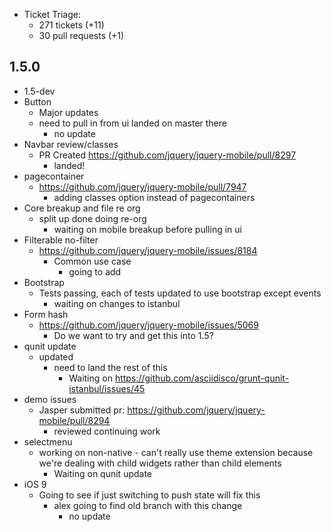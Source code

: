 * Ticket Triage:
  * 271 tickets (+11)
  * 30 pull requests (+1)

## 1.5.0
  * 1.5-dev
  * Button
    * Major updates
    * need to pull in from ui landed on master there
      * no update
  * Navbar review/classes
    * PR Created https://github.com/jquery/jquery-mobile/pull/8297
      * landed!
  * pagecontainer
    * https://github.com/jquery/jquery-mobile/pull/7947
      * adding classes option instead of pagecontainers
  * Core breakup and file re org
    * split up done doing re-org
      * waiting on mobile breakup before pulling in ui
  * Filterable no-filter
    * https://github.com/jquery/jquery-mobile/issues/8184
      * Common use case
        * going to add
  * Bootstrap
    * Tests passing, each of tests updated to use bootstrap except events
      * waiting on changes to istanbul
  * Form hash
    * https://github.com/jquery/jquery-mobile/issues/5069
      * Do we want to try and get this into 1.5?
  * qunit update
    * updated
      * need to land the rest of this
        * Waiting on https://github.com/asciidisco/grunt-qunit-istanbul/issues/45
  * demo issues
    * Jasper submitted pr: https://github.com/jquery/jquery-mobile/pull/8294
      * reviewed continuing work
  * selectmenu
    * working on non-native - can't really use theme extension because we're dealing with child widgets rather than child elements
      * Waiting on qunit update
  * iOS 9
    * Going to see if just switching to push state will fix this
      * alex going to find old branch with this change
        * no update
